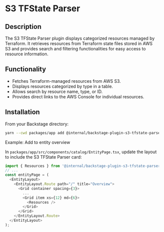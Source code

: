 # S3 TFState Parser

## Description
The S3 TFState Parser plugin displays categorized resources managed by Terraform. It retrieves resources from Terraform state files stored in AWS S3 and provides search and filtering functionalities for easy access to resource information.

## Functionality
- Fetches Terraform-managed resources from AWS S3.
- Displays resources categorized by type in a table.
- Allows search by resource name, type, or ID.
- Provides direct links to the AWS Console for individual resources.

## Installation
From your Backstage directory:

```bash
yarn --cwd packages/app add @internal/backstage-plugin-s3-tfstate-parser
```
Example: Add to entity overview


In `packages/app/src/components/catalog/EntityPage.tsx`, update the layout to include the S3 TFState Parser card:

```typescript
import { Resources } from '@internal/backstage-plugin-s3-tfstate-parser';
// ...
const entityPage = (
  <EntityLayout>
    <EntityLayout.Route path="/" title="Overview">
      <Grid container spacing={3}>
        ...
        <Grid item xs={12} md={6}>
          <Resources />
        </Grid>
      </Grid>
    </EntityLayout.Route>
  </EntityLayout>
);
```
